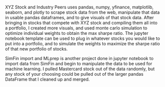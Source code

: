 XYZ Stock and Industry Peers uses pandas, numpy, yfinance, matplotlib, seaborn, and plotly to scrape stock data from the web, manipulate that data in usable pandas
dataframes, and to give visuals of that stock data. After bringing in stocks that compete with XYZ stock and compiling them all into a portfolio, I created more visuals,
and used monte carlo simulation to optimize individual weights to obtain the max sharpe ratio. The jupyter notebook template can be used to plug in whatever stocks you
would like to put into a portfolio, and to simulate the weights to maximize the sharpe ratio of that new portfolio of stocks.


SimFin import and MLprep is another project done in jupyter notebook to import data from SimFin and begin to manipulate the data to be used for machine learning.
I pulled Mastercard stock out of the data randomly, but any stock of your choosing could be pulled out of the larger pandas DataFrame that I cleaned up and merged.
